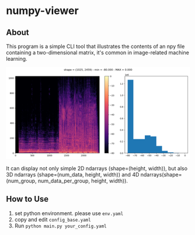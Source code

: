 # numpy-viewer
## About
This program is a simple CLI tool that illustrates the contents of an npy file containing a two-dimensional matrix, it's common in image-related machine learning.

![](img/output_sample.png)

It can display not only simple 2D ndarrays (shape=(height, width)), but also 3D ndarrays (shape=(num_data, height, width)) and 4D ndarrays(shape=(num_group, num_data_per_group, height, width)).

## How to Use
1. set python environment. please use `env.yaml`
2. copy and edit `config_base.yaml`
3. Run `python main.py your_config.yaml`
